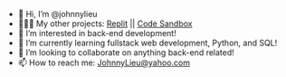 - 👋 Hi, I’m @johnnylieu
- 👨🏼‍💻 My other projects: [Replit](https://replit.com/@JohnnyLieu) || [Code Sandbox](https://codesandbox.io/dashboard/recent?workspace=480900de-b9b8-483c-86d5-3f78ace6dd61)
- 👀 I’m interested in back-end development!
- 🌱 I’m currently learning fullstack web development, Python, and SQL! 
- 💞️ I’m looking to collaborate on anything back-end related!
- 📫 How to reach me: JohnnyLieu@yahoo.com

<!---
johnnylieu/johnnylieu is a ✨ special ✨ repository because its `README.md` (this file) appears on your GitHub profile.
You can click the Preview link to take a look at your changes.
--->
